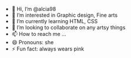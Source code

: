 - 👋 Hi, I’m @alcia98
- 👀 I’m interested in Graphic design, Fine arts
- 🌱 I’m currently learning HTML, CSS
- 💞️ I’m looking to collaborate on any artsy things
- 📫 How to reach me ...
- 😄 Pronouns: she
- ⚡ Fun fact: always wears pink

<!---
alcia98/alcia98 is a ✨ special ✨ repository because its `README.md` (this file) appears on your GitHub profile.
You can click the Preview link to take a look at your changes.
--->
